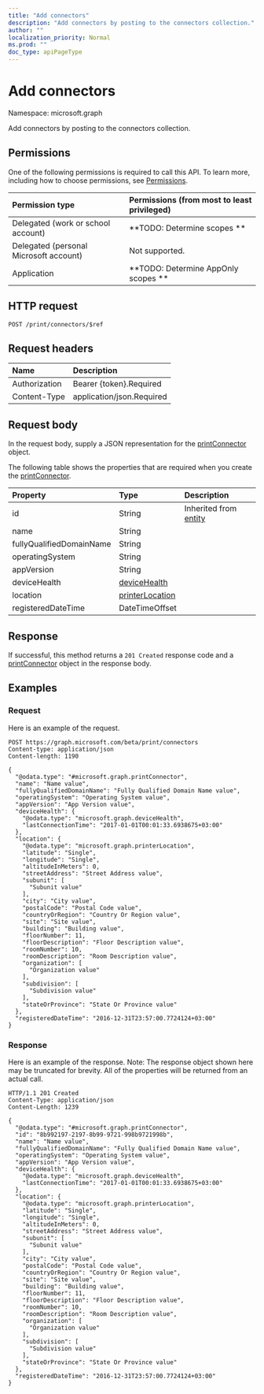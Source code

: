 ```yaml
---
title: "Add connectors"
description: "Add connectors by posting to the connectors collection."
author: ""
localization_priority: Normal
ms.prod: ""
doc_type: apiPageType
---
```


# Add connectors

Namespace: microsoft.graph

Add connectors by posting to the connectors collection.

## Permissions
One of the following permissions is required to call this API. To learn more, including how to choose permissions, see [Permissions](/concepts/permissions-reference.md).

|Permission type|Permissions (from most to least privileged)|
|:---|:---|
|Delegated (work or school account)|**TODO: Determine scopes **|
|Delegated (personal Microsoft account)|Not supported.|
|Application|**TODO: Determine AppOnly scopes **|

## HTTP request
<!-- {
  "blockType": "ignored"
}
-->
``` http
POST /print/connectors/$ref
```

## Request headers
|Name|Description|
|:---|:---|
|Authorization|Bearer {token}.Required|
|Content-Type|application/json.Required|

## Request body
In the request body, supply a JSON representation for the [printConnector](../resources/printconnector.md) object.

The following table shows the properties that are required when you create the [printConnector](../resources/printconnector.md).

|Property|Type|Description|
|:---|:---|:---|
|id|String| Inherited from [entity](../resources/entity.md)|
|name|String||
|fullyQualifiedDomainName|String||
|operatingSystem|String||
|appVersion|String||
|deviceHealth|[deviceHealth](../resources/devicehealth.md)||
|location|[printerLocation](../resources/printerlocation.md)||
|registeredDateTime|DateTimeOffset||



## Response
If successful, this method returns a `201 Created` response code and a [printConnector](../resources/printconnector.md) object in the response body.

## Examples

### Request
Here is an example of the request.
<!-- {
  "blockType": "request",
  "name": "create_printconnector_from_"
}
-->
``` http
POST https://graph.microsoft.com/beta/print/connectors
Content-type: application/json
Content-length: 1190

{
  "@odata.type": "#microsoft.graph.printConnector",
  "name": "Name value",
  "fullyQualifiedDomainName": "Fully Qualified Domain Name value",
  "operatingSystem": "Operating System value",
  "appVersion": "App Version value",
  "deviceHealth": {
    "@odata.type": "microsoft.graph.deviceHealth",
    "lastConnectionTime": "2017-01-01T00:01:33.6938675+03:00"
  },
  "location": {
    "@odata.type": "microsoft.graph.printerLocation",
    "latitude": "Single",
    "longitude": "Single",
    "altitudeInMeters": 0,
    "streetAddress": "Street Address value",
    "subunit": [
      "Subunit value"
    ],
    "city": "City value",
    "postalCode": "Postal Code value",
    "countryOrRegion": "Country Or Region value",
    "site": "Site value",
    "building": "Building value",
    "floorNumber": 11,
    "floorDescription": "Floor Description value",
    "roomNumber": 10,
    "roomDescription": "Room Description value",
    "organization": [
      "Organization value"
    ],
    "subdivision": [
      "Subdivision value"
    ],
    "stateOrProvince": "State Or Province value"
  },
  "registeredDateTime": "2016-12-31T23:57:00.7724124+03:00"
}
```

### Response
Here is an example of the response. Note: The response object shown here may be truncated for brevity. All of the properties will be returned from an actual call.
<!-- {
  "blockType": "response",
  "truncated": true,
  "@odata.type": "microsoft.graph.printconnector"
}
-->
``` http
HTTP/1.1 201 Created
Content-Type: application/json
Content-Length: 1239

{
  "@odata.type": "#microsoft.graph.printConnector",
  "id": "8b992197-2197-8b99-9721-998b9721998b",
  "name": "Name value",
  "fullyQualifiedDomainName": "Fully Qualified Domain Name value",
  "operatingSystem": "Operating System value",
  "appVersion": "App Version value",
  "deviceHealth": {
    "@odata.type": "microsoft.graph.deviceHealth",
    "lastConnectionTime": "2017-01-01T00:01:33.6938675+03:00"
  },
  "location": {
    "@odata.type": "microsoft.graph.printerLocation",
    "latitude": "Single",
    "longitude": "Single",
    "altitudeInMeters": 0,
    "streetAddress": "Street Address value",
    "subunit": [
      "Subunit value"
    ],
    "city": "City value",
    "postalCode": "Postal Code value",
    "countryOrRegion": "Country Or Region value",
    "site": "Site value",
    "building": "Building value",
    "floorNumber": 11,
    "floorDescription": "Floor Description value",
    "roomNumber": 10,
    "roomDescription": "Room Description value",
    "organization": [
      "Organization value"
    ],
    "subdivision": [
      "Subdivision value"
    ],
    "stateOrProvince": "State Or Province value"
  },
  "registeredDateTime": "2016-12-31T23:57:00.7724124+03:00"
}
```

